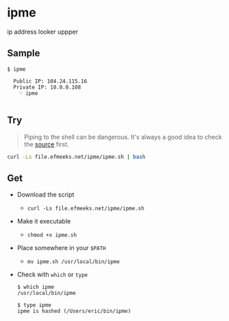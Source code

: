 # ipme

ip address looker uppper

## Sample
```text
$ ipme

  Public IP: 104.24.115.16
  Private IP: 10.0.0.108
    ♡ ipme
    
```

## Try

> Piping to the shell can be dangerous. It's always a good idea to check the [source](ipme.sh) first.

```bash
curl -Ls file.efmeeks.net/ipme/ipme.sh | bash
```

## Get

* Download the script
  * `curl -Ls file.efmeeks.net/ipme/ipme.sh`
* Make it executable
  * `chmod +x ipme.sh`
* Place somewhere in your `$PATH`
  * `mv ipme.sh /usr/local/bin/ipme`
* Check with `which` or `type`
    ```text
    $ which ipme
    /usr/local/bin/ipme
    ```

    ```text
    $ type ipme
    ipme is hashed (/Users/eric/bin/ipme)
    ```
